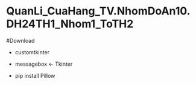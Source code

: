 # QuanLi_CuaHang_TV.NhomDoAn10.DH24TH1_Nhom1_ToTH2

#Download

- customtkinter

- messagebox <- Tkinter

- pip install Pillow

